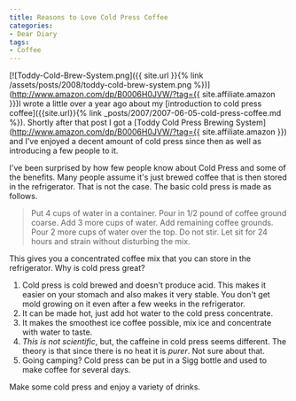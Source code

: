 ```yaml
---
title: Reasons to Love Cold Press Coffee
categories:
- Dear Diary
tags:
- Coffee
---
```


[![Toddy-Cold-Brew-System.png]({{ site.url }}{% link /assets/posts/2008/toddy-cold-brew-system.png %})](http://www.amazon.com/dp/B0006H0JVW/?tag={{ site.affiliate.amazon }})I wrote a little over a year ago about my [introduction to cold press coffee]({{site.url}}{% link _posts/2007/2007-06-05-cold-press-coffee.md %}). Shortly after that post I got a [Toddy Cold Press Brewing System](http://www.amazon.com/dp/B0006H0JVW/?tag={{ site.affiliate.amazon }}) and I've enjoyed a decent amount of cold press since then as well as introducing a few people to it.

I've been surprised by how few people know about Cold Press and some of the benefits. Many people assume it's just brewed coffee that is then stored in the refrigerator. That is not the case. The basic cold press is made as follows.

> Put 4 cups of water in a container. Pour in 1/2 pound of coffee ground coarse. Add 3 more cups of water. Add remaining coffee grounds. Pour 2 more cups of water over the top. Do not stir. Let sit for 24 hours and strain without disturbing the mix.

This gives you a concentrated coffee mix that you can store in the refrigerator. Why is cold press great?

  1. Cold press is cold brewed and doesn't produce acid. This makes it easier on your stomach and also makes it very stable. You don't get mold growing on it even after a few weeks in the refrigerator.
  2. It can be made hot, just add hot water to the cold press concentrate.
  3. It makes the smoothest ice coffee possible, mix ice and concentrate with water to taste.
  4. _This is not scientific_, but, the caffeine in cold press seems different. The theory is that since there is no heat it is _purer_. Not sure about that.
  5. Going camping? Cold press can be put in a Sigg bottle and used to make coffee for several days.

Make some cold press and enjoy a variety of drinks.
